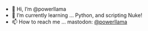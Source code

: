 - 👋 Hi, I’m @powerllama
- 🌱 I’m currently learning ... Python, and scripting Nuke!
- 📫 How to reach me ... mastodon: [@powerllama](https://duck.haus/@powerllama)

<!---
PowerLlama/PowerLlama is a ✨ special ✨ repository because its `README.md` (this file) appears on your GitHub profile.
You can click the Preview link to take a look at your changes.
--->
